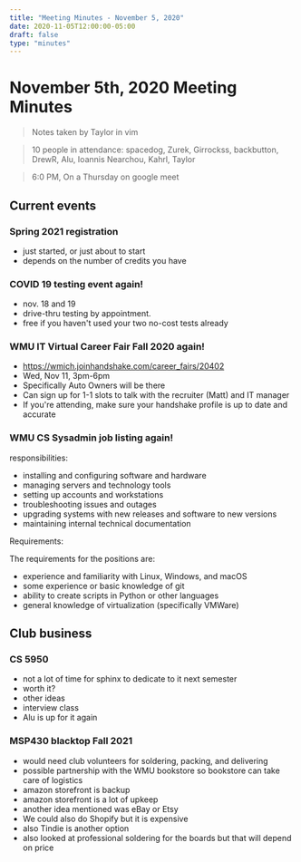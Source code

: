 ```yaml
---
title: "Meeting Minutes - November 5, 2020"
date: 2020-11-05T12:00:00-05:00
draft: false
type: "minutes"
---
```


# November 5th, 2020 Meeting Minutes
> Notes taken by Taylor in vim

> 10 people in attendance: spacedog, Zurek, Girrockss, backbutton, DrewR, Alu, Ioannis Nearchou, Kahrl, Taylor

> 6:0 PM, On a Thursday on google meet

## Current events

### Spring 2021 registration
- just started, or just about to start
- depends on the number of credits you have

### COVID 19 testing event again!
- nov. 18 and 19
- drive-thru testing by appointment.
- free if you haven't used your two no-cost tests already

### WMU IT Virtual Career Fair Fall 2020 again!
- https://wmich.joinhandshake.com/career_fairs/20402
- Wed, Nov 11, 3pm-6pm
- Specifically Auto Owners will be there
- Can sign up for 1-1 slots to talk with the recruiter (Matt) and IT manager
- If you're attending, make sure your handshake profile is up to date and accurate

### WMU CS Sysadmin job listing again!

responsibilities:

- installing and configuring software and hardware
- managing servers and technology tools
- setting up accounts and workstations
- troubleshooting issues and outages
- upgrading systems with new releases and software to new versions
- maintaining internal technical documentation 

Requirements:

The requirements for the positions are:

- experience and familiarity with Linux, Windows, and macOS
- some experience or basic knowledge of git
- ability to create scripts in Python or other languages
- general knowledge of virtualization (specifically VMWare)

## Club business

### CS 5950
- not a lot of time for sphinx to dedicate to it next semester
- worth it?
- other ideas
- interview class
- Alu is up for it again

### MSP430 blacktop Fall 2021
- would need club volunteers for soldering, packing, and delivering
- possible partnership with the WMU bookstore so bookstore can take care of logistics
- amazon storefront is backup
-  amazon storefront is a lot of upkeep
- another idea mentioned was eBay or Etsy
- We could also do Shopify but it is expensive
- also Tindie is another option
- also looked at professional soldering for the boards but that will depend on price


